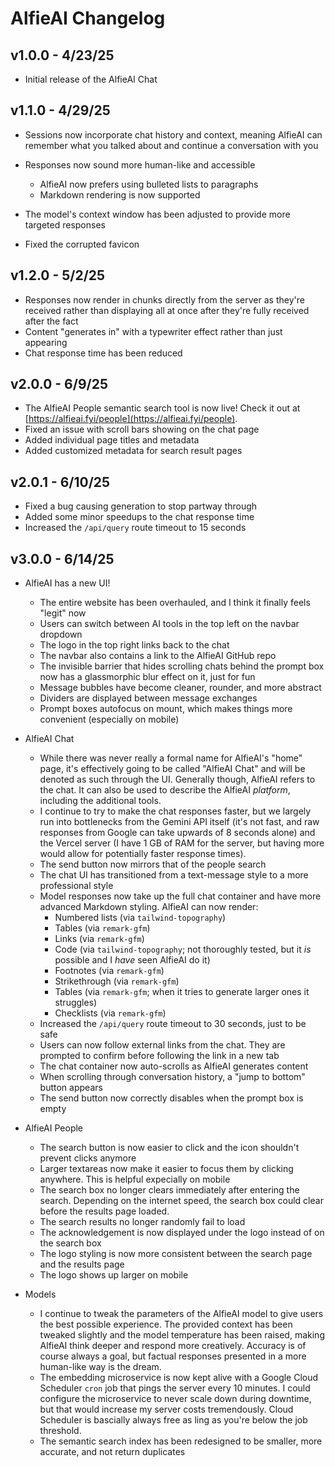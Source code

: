 # AlfieAI Changelog

## v1.0.0 - 4/23/25

* Initial release of the AlfieAI Chat

## v1.1.0 - 4/29/25

* Sessions now incorporate chat history and context, meaning AlfieAI can remember what you talked
  about and continue a conversation with you

* Responses now sound more human-like and accessible
  * AlfieAI now prefers using bulleted lists to paragraphs
  * Markdown rendering is now supported

* The model's context window has been adjusted to provide more targeted responses
* Fixed the corrupted favicon

## v1.2.0 - 5/2/25

* Responses now render in chunks directly from the server as they're received rather than displaying all at once
  after they're fully received after the fact
* Content "generates in" with a typewriter effect rather than just appearing
* Chat response time has been reduced

## v2.0.0 - 6/9/25

* The AlfieAI People semantic search tool is now live! Check it out at [https://alfieai.fyi/people](https://alfieai.fyi/people).
* Fixed an issue with scroll bars showing on the chat page
* Added individual page titles and metadata
* Added customized metadata for search result pages

## v2.0.1 - 6/10/25

* Fixed a bug causing generation to stop partway through
* Added some minor speedups to the chat response time
* Increased the `/api/query` route timeout to 15 seconds

## v3.0.0 - 6/14/25

* AlfieAI has a new UI!
  * The entire website has been overhauled, and I think it finally feels "legit" now
  * Users can switch between AI tools in the top left on the navbar dropdown
  * The logo in the top right links back to the chat
  * The navbar also contains a link to the AlfieAI GitHub repo
  * The invisible barrier that hides scrolling chats behind the prompt box now has a glassmorphic
    blur effect on it, just for fun
  * Message bubbles have become cleaner, rounder, and more abstract
  * Dividers are displayed between message exchanges
  * Prompt boxes autofocus on mount, which makes things more convenient (especially on mobile)

* AlfieAI Chat
  * While there was never really a formal name for AlfieAI's "home" page, it's effectively going
    to be called "AlfieAI Chat" and will be denoted as such through the UI. Generally though,
    AlfieAI refers to the chat. It can also be used to describe the AlfieAI _platform_, including
    the additional tools.
  * I continue to try to make the chat responses faster, but we largely run into bottlenecks from the
    Gemini API itself (it's not fast, and raw responses from Google can take upwards of 8 seconds alone)
    and the Vercel server (I have 1 GB of RAM for the server, but having more would allow for potentially
    faster response times).
  * The send button now mirrors that of the people search
  * The chat UI has transitioned from a text-message style to a more professional style
  * Model responses now take up the full chat container and have more advanced Markdown styling. AlfieAI can now
    render:
    * Numbered lists (via `tailwind-topography`)
    * Tables (via `remark-gfm`)
    * Links (via `remark-gfm`)
    * Code (via `tailwind-topography`; not thoroughly tested, but it _is_ possible and I _have_ seen AlfieAI do it)
    * Footnotes (via `remark-gfm`)
    * Strikethrough (via `remark-gfm`)
    * Tables (via `remark-gfm`; when it tries to generate larger ones it struggles)
    * Checklists (via `remark-gfm`)
  * Increased the `/api/query` route timeout to 30 seconds, just to be safe
  * Users can now follow external links from the chat. They are prompted to confirm before following the link in a new tab
  * The chat container now auto-scrolls as AlfieAI generates content
  * When scrolling through conversation history, a "jump to bottom" button appears
  * The send button now correctly disables when the prompt box is empty

* AlfieAI People
  * The search button is now easier to click and the icon shouldn't prevent clicks anymore
  * Larger textareas now make it easier to focus them by clicking anywhere. This is helpful expecially
    on mobile
  * The search box no longer clears immediately after entering the search. Depending on the internet
    speed, the search box could clear before the results page loaded.
  * The search results no longer randomly fail to load
  * The acknowledgement is now displayed under the logo instead of on the search box
  * The logo styling is now more consistent between the search page and the results page
  * The logo shows up larger on mobile

* Models
  * I continue to tweak the parameters of the AlfieAI model to give users the best possible experience. The
    provided context has been tweaked slightly and the model temperature has been raised, making AlfieAI think
    deeper and respond more creatively. Accuracy is of course always a goal, but factual responses presented in
    a more human-like way is the dream.
  * The embedding microservice is now kept alive with a Google Cloud Scheduler `cron` job that pings the server
    every 10 minutes. I could configure the microservice to never scale down during downtime, but that would increase
    my server costs tremendously. Cloud Scheduler is bascially always free as ling as you're below the job threshold.
  * The semantic search index has been redesigned to be smaller, more accurate, and not return duplicates

